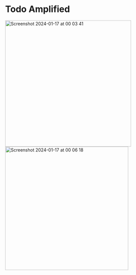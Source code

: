 # Todo Amplified
<img width="404" alt="Screenshot 2024-01-17 at 00 03 41" src="https://github.com/elien2016/to-do_amplify/assets/65316754/181ce227-c967-4c3a-a477-f3c651c88b3f">
<img width="395" alt="Screenshot 2024-01-17 at 00 06 18" src="https://github.com/elien2016/to-do_amplify/assets/65316754/98934652-04c2-4f78-81f5-f753d68b7e41">

